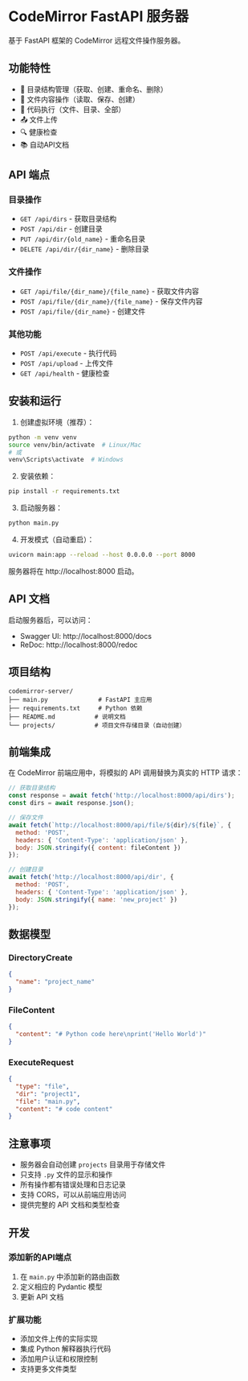 # CodeMirror FastAPI 服务器

基于 FastAPI 框架的 CodeMirror 远程文件操作服务器。

## 功能特性

- 📁 目录结构管理（获取、创建、重命名、删除）
- 📄 文件内容操作（读取、保存、创建）
- 🚀 代码执行（文件、目录、全部）
- 📤 文件上传
- 🔍 健康检查
- 📚 自动API文档

## API 端点

### 目录操作
- `GET /api/dirs` - 获取目录结构
- `POST /api/dir` - 创建目录
- `PUT /api/dir/{old_name}` - 重命名目录
- `DELETE /api/dir/{dir_name}` - 删除目录

### 文件操作
- `GET /api/file/{dir_name}/{file_name}` - 获取文件内容
- `POST /api/file/{dir_name}/{file_name}` - 保存文件内容
- `POST /api/file/{dir_name}` - 创建文件

### 其他功能
- `POST /api/execute` - 执行代码
- `POST /api/upload` - 上传文件
- `GET /api/health` - 健康检查

## 安装和运行

1. 创建虚拟环境（推荐）：
```bash
python -m venv venv
source venv/bin/activate  # Linux/Mac
# 或
venv\Scripts\activate  # Windows
```

2. 安装依赖：
```bash
pip install -r requirements.txt
```

3. 启动服务器：
```bash
python main.py
```

4. 开发模式（自动重启）：
```bash
uvicorn main:app --reload --host 0.0.0.0 --port 8000
```

服务器将在 http://localhost:8000 启动。

## API 文档

启动服务器后，可以访问：
- Swagger UI: http://localhost:8000/docs
- ReDoc: http://localhost:8000/redoc

## 项目结构

```
codemirror-server/
├── main.py              # FastAPI 主应用
├── requirements.txt     # Python 依赖
├── README.md           # 说明文档
└── projects/           # 项目文件存储目录（自动创建）
```

## 前端集成

在 CodeMirror 前端应用中，将模拟的 API 调用替换为真实的 HTTP 请求：

```javascript
// 获取目录结构
const response = await fetch('http://localhost:8000/api/dirs');
const dirs = await response.json();

// 保存文件
await fetch(`http://localhost:8000/api/file/${dir}/${file}`, {
  method: 'POST',
  headers: { 'Content-Type': 'application/json' },
  body: JSON.stringify({ content: fileContent })
});

// 创建目录
await fetch('http://localhost:8000/api/dir', {
  method: 'POST',
  headers: { 'Content-Type': 'application/json' },
  body: JSON.stringify({ name: 'new_project' })
});
```

## 数据模型

### DirectoryCreate
```json
{
  "name": "project_name"
}
```

### FileContent
```json
{
  "content": "# Python code here\nprint('Hello World')"
}
```

### ExecuteRequest
```json
{
  "type": "file",
  "dir": "project1",
  "file": "main.py",
  "content": "# code content"
}
```

## 注意事项

- 服务器会自动创建 `projects` 目录用于存储文件
- 只支持 `.py` 文件的显示和操作
- 所有操作都有错误处理和日志记录
- 支持 CORS，可以从前端应用访问
- 提供完整的 API 文档和类型检查

## 开发

### 添加新的API端点

1. 在 `main.py` 中添加新的路由函数
2. 定义相应的 Pydantic 模型
3. 更新 API 文档

### 扩展功能

- 添加文件上传的实际实现
- 集成 Python 解释器执行代码
- 添加用户认证和权限控制
- 支持更多文件类型 